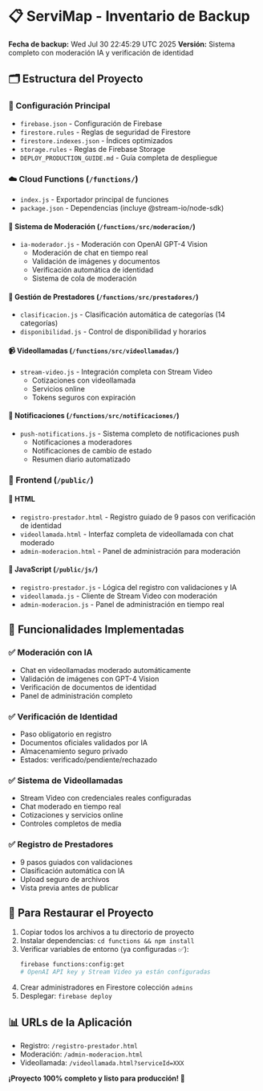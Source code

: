 # 📋 ServiMap - Inventario de Backup

**Fecha de backup:** Wed Jul 30 22:45:29 UTC 2025
**Versión:** Sistema completo con moderación IA y verificación de identidad

## 🗂️ Estructura del Proyecto

### 📁 Configuración Principal
- `firebase.json` - Configuración de Firebase
- `firestore.rules` - Reglas de seguridad de Firestore
- `firestore.indexes.json` - Índices optimizados
- `storage.rules` - Reglas de Firebase Storage
- `DEPLOY_PRODUCTION_GUIDE.md` - Guía completa de despliegue

### ☁️ Cloud Functions (`/functions/`)
- `index.js` - Exportador principal de funciones
- `package.json` - Dependencias (incluye @stream-io/node-sdk)

#### 🤖 Sistema de Moderación (`/functions/src/moderacion/`)
- `ia-moderador.js` - Moderación con OpenAI GPT-4 Vision
  - Moderación de chat en tiempo real
  - Validación de imágenes y documentos
  - Verificación automática de identidad
  - Sistema de cola de moderación

#### 👥 Gestión de Prestadores (`/functions/src/prestadores/`)
- `clasificacion.js` - Clasificación automática de categorías (14 categorías)
- `disponibilidad.js` - Control de disponibilidad y horarios

#### 📹 Videollamadas (`/functions/src/videollamadas/`)
- `stream-video.js` - Integración completa con Stream Video
  - Cotizaciones con videollamada
  - Servicios online
  - Tokens seguros con expiración

#### 🔔 Notificaciones (`/functions/src/notificaciones/`)
- `push-notifications.js` - Sistema completo de notificaciones push
  - Notificaciones a moderadores
  - Notificaciones de cambio de estado
  - Resumen diario automatizado

### 🎨 Frontend (`/public/`)

#### 📄 HTML
- `registro-prestador.html` - Registro guiado de 9 pasos con verificación de identidad
- `videollamada.html` - Interfaz completa de videollamada con chat moderado
- `admin-moderacion.html` - Panel de administración para moderación

#### 📜 JavaScript (`/public/js/`)
- `registro-prestador.js` - Lógica del registro con validaciones y IA
- `videollamada.js` - Cliente de Stream Video con moderación
- `admin-moderacion.js` - Panel de administración en tiempo real

## 🔑 Funcionalidades Implementadas

### ✅ Moderación con IA
- Chat en videollamadas moderado automáticamente
- Validación de imágenes con GPT-4 Vision
- Verificación de documentos de identidad
- Panel de administración completo

### ✅ Verificación de Identidad
- Paso obligatorio en registro
- Documentos oficiales validados por IA
- Almacenamiento seguro privado
- Estados: verificado/pendiente/rechazado

### ✅ Sistema de Videollamadas
- Stream Video con credenciales reales configuradas
- Chat moderado en tiempo real
- Cotizaciones y servicios online
- Controles completos de media

### ✅ Registro de Prestadores
- 9 pasos guiados con validaciones
- Clasificación automática con IA
- Upload seguro de archivos
- Vista previa antes de publicar

## 🚀 Para Restaurar el Proyecto

1. Copiar todos los archivos a tu directorio de proyecto
2. Instalar dependencias: `cd functions && npm install`
3. Verificar variables de entorno (ya configuradas ✅):
   ```bash
   firebase functions:config:get
   # OpenAI API key y Stream Video ya están configuradas
   ```
4. Crear administradores en Firestore colección `admins`
5. Desplegar: `firebase deploy`

## 📊 URLs de la Aplicación
- Registro: `/registro-prestador.html`
- Moderación: `/admin-moderacion.html`
- Videollamada: `/videollamada.html?serviceId=XXX`

**¡Proyecto 100% completo y listo para producción! 🎉**
